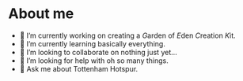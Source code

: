 # About me

- 🔭 I’m currently working on creating a *G*arden of *E*den *C*reation *K*it.
- 🌱 I’m currently learning basically everything.
- 👯 I’m looking to collaborate on nothing just yet...
- 🤔 I’m looking for help with oh so many things.
- 💬 Ask me about Tottenham Hotspur.
